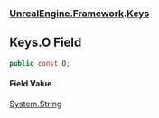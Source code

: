 ### [UnrealEngine.Framework](./UnrealEngine-Framework.md 'UnrealEngine.Framework').[Keys](./Keys.md 'UnrealEngine.Framework.Keys')
## Keys.O Field
  
```csharp
public const O;
```
#### Field Value
[System.String](https://docs.microsoft.com/en-us/dotnet/api/System.String 'System.String')  

